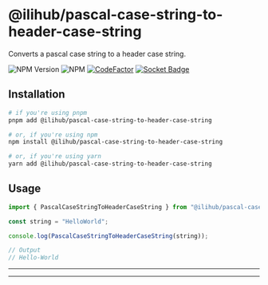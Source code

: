 # @ilihub/pascal-case-string-to-header-case-string

Converts a pascal case string to a header case string.

![NPM Version](https://img.shields.io/npm/v/%40ilihub%2Fpascal-case-string-to-header-case-string?color=33cd56&logo=npm)
![NPM](https://img.shields.io/npm/l/%40ilihub%2Fpascal-case-string-to-header-case-string)
[![CodeFactor](https://www.codefactor.io/repository/github/ilihub/npm/badge)](https://www.codefactor.io/repository/github/ilihub/npm)
[![Socket Badge](https://socket.dev/api/badge/npm/package/@ilihub/pascal-case-string-to-header-case-string)](https://socket.dev/npm/package/@ilihub/pascal-case-string-to-header-case-string)

## Installation

```bash
# if you're using pnpm
pnpm add @ilihub/pascal-case-string-to-header-case-string

# or, if you're using npm
npm install @ilihub/pascal-case-string-to-header-case-string

# or, if you're using yarn
yarn add @ilihub/pascal-case-string-to-header-case-string
```

## Usage

```javascript
import { PascalCaseStringToHeaderCaseString } from "@ilihub/pascal-case-string-to-header-case-string";

const string = "HelloWorld";

console.log(PascalCaseStringToHeaderCaseString(string));

// Output
// Hello-World
```

---

<!-- sponsors_and_backers_section_start -->

<!-- sponsors_and_backers_section_end -->

---

